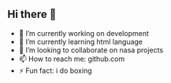 ## Hi there 👋

- 🔭 I’m currently working on development
- 🌱 I’m currently learning html language
- 👯 I’m looking to collaborate on nasa projects
- 📫 How to reach me: github.com
- ⚡ Fun fact: i do boxing
